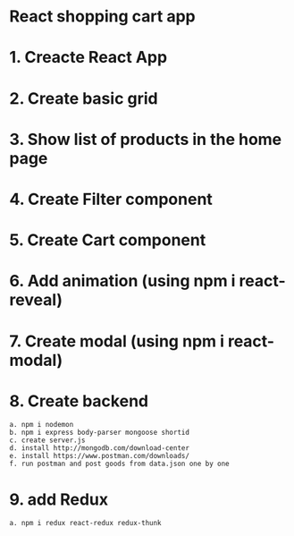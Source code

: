 # React shopping cart app

# 1. Creacte React App
# 2. Create basic grid
# 3. Show list of products in the home page
# 4. Create Filter component
# 5. Create Cart component
# 6. Add animation (using npm i react-reveal)
# 7. Create modal (using npm i react-modal)
# 8. Create backend 
    a. npm i nodemon
    b. npm i express body-parser mongoose shortid
    c. create server.js
    d. install http://mongodb.com/download-center
    e. install https://www.postman.com/downloads/
    f. run postman and post goods from data.json one by one
# 9. add Redux
    a. npm i redux react-redux redux-thunk
